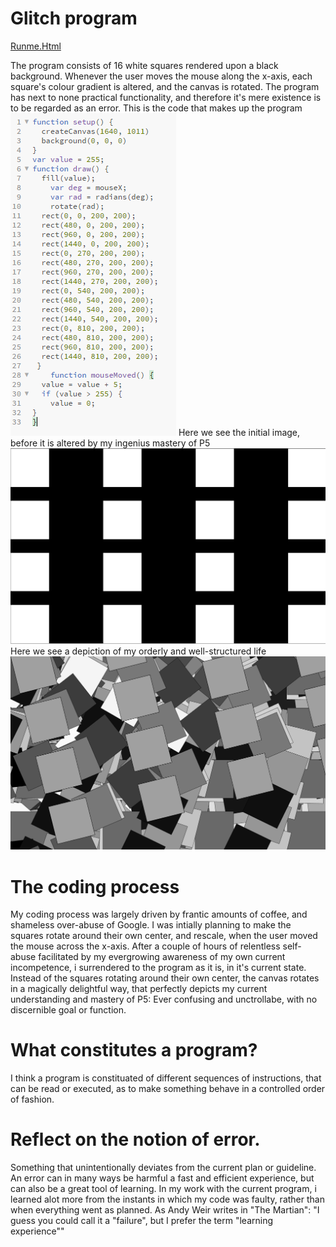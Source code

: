 # Glitch program
[Runme.Html](https://rawgit.com/GustneGustav/Rasmus-er-sej-og-flot/master/Mini-ex2%20-%20Glitch%20program/RUNME.html)

The program consists of 16 white squares rendered upon a black background. Whenever the user moves the mouse along the x-axis, each square's colour gradient is altered, and the canvas is rotated. The program has next to none practical functionality, and therefore it's mere existence is to be regarded as an error.
This is the code that makes up the program
![The code i wrote](https://github.com/GustneGustav/Rasmus-er-sej-og-flot/blob/master/Mini-ex2%20-%20Glitch%20program/Pictures/Kode.PNG)
Here we see the initial image, before it is altered by my ingenius mastery of P5
![The initial image](https://github.com/GustneGustav/Rasmus-er-sej-og-flot/blob/master/Mini-ex2%20-%20Glitch%20program/Pictures/before%20we%20make%20a%20mess.PNG)
Here we see a depiction of my orderly and well-structured life
![After we make a mess of it](https://github.com/GustneGustav/Rasmus-er-sej-og-flot/blob/master/Mini-ex2%20-%20Glitch%20program/Pictures/After%20we%20make%20a%20mess.PNG)

# The coding process
My coding process was largely driven by frantic amounts of coffee, and shameless over-abuse of Google. I was intially planning to make the squares rotate around their own center, and rescale, when the user moved the mouse across the x-axis. After a couple of hours of relentless self-abuse facilitated by my evergrowing awareness of my own current incompetence, i surrendered to the program as it is, in it's current state. 
Instead of the squares rotating around their own center, the canvas rotates in a magically delightful way, that perfectly depicts my current understanding and mastery of P5: Ever confusing and unctrollabe, with no discernible goal or function.
# What constitutes a program?
I think a program is constituated of different sequences of instructions, that can be read or executed, as to make something behave in a controlled order of fashion.
# Reflect on the notion of error.
Something that unintentionally deviates from the current plan or guideline. An error can in many ways be harmful a fast and efficient experience, but can also be a great tool of learning. In my work with the current program, i learned alot more from the instants in which my code was faulty, rather than when everything went as planned. As Andy Weir writes in "The Martian": "I guess you could call it a "failure", but I prefer the term "learning experience""
